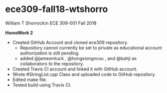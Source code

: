 # ece309-fall18-wtshorro
William T Shorrock\n
ECE 309-001
Fall 2018

**HomeWork 2**
  * Created GitHub Account and cloned ece309 repository.
      * Repository cannot currently be set to private as educational account authorization is still pending. 
      * added @jamesmtuck , @hongxiongncsu , and @bahji as collaborators to the repository. 
  * Created Travis CI account and linked it with GitHub account.
  * Wrote #StringList.cpp Class and uploaded code to GitHub repository.
  * Edited make file.
  * Tested build using Travis CI.
  

